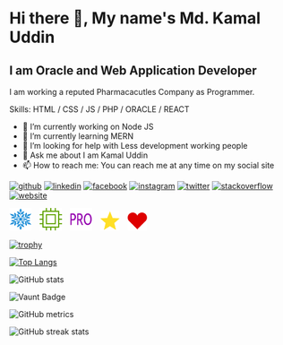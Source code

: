 # Hi there 👋, My name's Md. Kamal Uddin
## I am Oracle and Web Application Developer

I am working a reputed Pharmacacutles Company as Programmer.

Skills: HTML / CSS / JS / PHP / ORACLE / REACT 

- 🔭 I’m currently working on Node JS 
- 🌱 I’m currently learning MERN 
- 🤔 I’m looking for help with Less development working people 
- 💬 Ask me about I am Kamal Uddin 
- 📫 How to reach me: You can reach me at any time on my social site  


[<img src='https://cdn.jsdelivr.net/npm/simple-icons@3.0.1/icons/github.svg' alt='github' height='40'>](https://github.com/jihankamal)  [<img src='https://cdn.jsdelivr.net/npm/simple-icons@3.0.1/icons/linkedin.svg' alt='linkedin' height='40'>](https://www.linkedin.com/in/jihankamal/)  [<img src='https://cdn.jsdelivr.net/npm/simple-icons@3.0.1/icons/facebook.svg' alt='facebook' height='40'>](https://www.facebook.com/jihankamal)  [<img src='https://cdn.jsdelivr.net/npm/simple-icons@3.0.1/icons/instagram.svg' alt='instagram' height='40'>](https://www.instagram.com/jihankamal/)  [<img src='https://cdn.jsdelivr.net/npm/simple-icons@3.0.1/icons/twitter.svg' alt='twitter' height='40'>](https://twitter.com/jihankamal)  [<img src='https://cdn.jsdelivr.net/npm/simple-icons@3.0.1/icons/stackoverflow.svg' alt='stackoverflow' height='40'>](https://stackoverflow.com/users/jihankamal)  [<img src='https://cdn.jsdelivr.net/npm/simple-icons@3.0.1/icons/icloud.svg' alt='website' height='40'>](www.jihansoft.com)  

<a href='https://archiveprogram.github.com/'><img src='https://raw.githubusercontent.com/acervenky/animated-github-badges/master/assets/acbadge.gif' width='40' height='40'></a> <a href='https://docs.github.com/en/developers'><img src='https://raw.githubusercontent.com/acervenky/animated-github-badges/master/assets/devbadge.gif' width='40' height='40'></a> <a href='https://github.com/pricing'><img src='https://raw.githubusercontent.com/acervenky/animated-github-badges/master/assets/pro.gif' width='40' height='40'></a> <a href='https://stars.github.com/'><img src='https://raw.githubusercontent.com/acervenky/animated-github-badges/master/assets/starbadge.gif' width='35' height='35'></a> <a href='https://docs.github.com/en/github/supporting-the-open-source-community-with-github-sponsors'><img src='https://raw.githubusercontent.com/acervenky/animated-github-badges/master/assets/sponsorbadge.gif' width='35' height='35'></a> 

[![trophy](https://github-profile-trophy.vercel.app/?username=jihankamal)](https://github.com/ryo-ma/github-profile-trophy)

[![Top Langs](https://github-readme-stats.vercel.app/api/top-langs/?username=jihankamal)](https://github.com/anuraghazra/github-readme-stats)

![GitHub stats](https://github-readme-stats.vercel.app/api?username=jihankamal&show_icons=true&count_private=true)  

![Vaunt Badge](https://api.vaunt.dev/v1/github/entities/jihankamal/contributions?format=svg&private=true)  

![GitHub metrics](https://metrics.lecoq.io/jihankamal)  

![GitHub streak stats](https://streak-stats.demolab.com/?user=jihankamal)  



